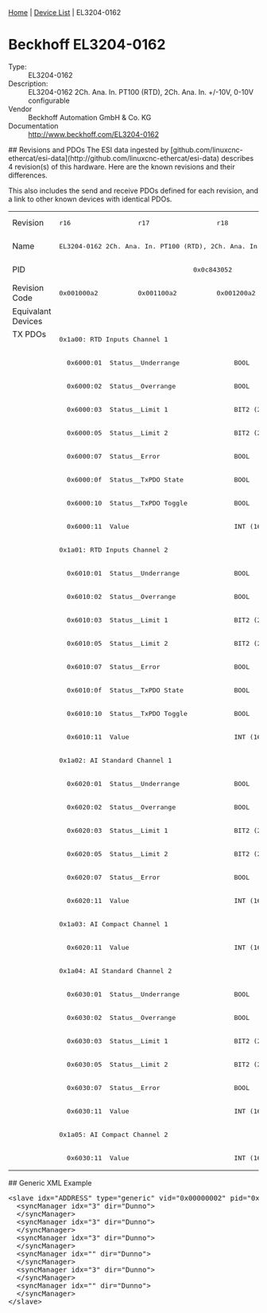 <div class="nav"><a href="/esi-data">Home</a> | <a href="/esi-data/devices">Device List</a> | EL3204-0162</div>

#  Beckhoff EL3204-0162

<dl>
  <dt>Type:</dt><dd>EL3204-0162</dd>
  <dt>Description:</dt><dd>EL3204-0162 2Ch. Ana. In. PT100 (RTD), 2Ch. Ana. In. +/-10V, 0-10V configurable</dd>
  <dt>Vendor</dt><dd>Beckhoff Automation GmbH & Co. KG</dd>
  <dt>Documentation</dt><dd><a href="http://www.beckhoff.com/EL3204-0162">http://www.beckhoff.com/EL3204-0162</a></dd>
</dl>
## Revisions and PDOs
The ESI data ingested by [github.com/linuxcnc-ethercat/esi-data](http://github.com/linuxcnc-ethercat/esi-data) describes 4 revision(s) of this hardware.  Here are the known revisions and their differences.

This also includes the send and receive PDOs defined for each revision, and a link to other known devices with identical PDOs.

<table>
<tr >
<td class="first">Revision</td>
<td ><pre>r16</pre></td>
<td ><pre>r17</pre></td>
<td ><pre>r18</pre></td>
<td ><pre>r19</pre></td>
</tr>
<tr >
<td class="first">Name</td>
<td  colspan=4 align="center"><pre>EL3204-0162 2Ch. Ana. In. PT100 (RTD), 2Ch. Ana. In. +/-10V, 0-10V configurable</pre></td>
</tr>
<tr >
<td class="first">PID</td>
<td  colspan=4 align="center"><pre>0x0c843052</pre></td>
</tr>
<tr >
<td class="first">Revision Code</td>
<td ><pre>0x001000a2</pre></td>
<td ><pre>0x001100a2</pre></td>
<td ><pre>0x001200a2</pre></td>
<td ><pre>0x001300a2</pre></td>
</tr>
<tr >
<td class="first">Equivalant Devices</td>
<td  colspan=4 align="center"></td>
</tr>
<tr class="txpdo pdosection">
<td class="first" rowspan=36 valign=top>TX PDOs</td>
<td colspan=4 align="left"><pre>0x1a00: RTD Inputs Channel 1</pre></td>
<td></td>
</tr>
<tr class="txpdo">
<td  colspan=4 align="left"><pre>  0x6000:01  Status__Underrange              BOOL</pre></td>
</tr>
<tr class="txpdo">
<td  colspan=4 align="left"><pre>  0x6000:02  Status__Overrange               BOOL</pre></td>
</tr>
<tr class="txpdo">
<td  colspan=4 align="left"><pre>  0x6000:03  Status__Limit 1                 BIT2 (2 bits)</pre></td>
</tr>
<tr class="txpdo">
<td  colspan=4 align="left"><pre>  0x6000:05  Status__Limit 2                 BIT2 (2 bits)</pre></td>
</tr>
<tr class="txpdo">
<td  colspan=4 align="left"><pre>  0x6000:07  Status__Error                   BOOL</pre></td>
</tr>
<tr class="txpdo">
<td  colspan=4 align="left"><pre>  0x6000:0f  Status__TxPDO State             BOOL</pre></td>
</tr>
<tr class="txpdo">
<td  colspan=4 align="left"><pre>  0x6000:10  Status__TxPDO Toggle            BOOL</pre></td>
</tr>
<tr class="txpdo">
<td  colspan=4 align="left"><pre>  0x6000:11  Value                           INT (16 bits)</pre></td>
</tr>
<tr class="txpdo pdosection">
<td  colspan=4 align="left"><pre>0x1a01: RTD Inputs Channel 2</pre></td>
</tr>
<tr class="txpdo">
<td  colspan=4 align="left"><pre>  0x6010:01  Status__Underrange              BOOL</pre></td>
</tr>
<tr class="txpdo">
<td  colspan=4 align="left"><pre>  0x6010:02  Status__Overrange               BOOL</pre></td>
</tr>
<tr class="txpdo">
<td  colspan=4 align="left"><pre>  0x6010:03  Status__Limit 1                 BIT2 (2 bits)</pre></td>
</tr>
<tr class="txpdo">
<td  colspan=4 align="left"><pre>  0x6010:05  Status__Limit 2                 BIT2 (2 bits)</pre></td>
</tr>
<tr class="txpdo">
<td  colspan=4 align="left"><pre>  0x6010:07  Status__Error                   BOOL</pre></td>
</tr>
<tr class="txpdo">
<td  colspan=4 align="left"><pre>  0x6010:0f  Status__TxPDO State             BOOL</pre></td>
</tr>
<tr class="txpdo">
<td  colspan=4 align="left"><pre>  0x6010:10  Status__TxPDO Toggle            BOOL</pre></td>
</tr>
<tr class="txpdo">
<td  colspan=4 align="left"><pre>  0x6010:11  Value                           INT (16 bits)</pre></td>
</tr>
<tr class="txpdo pdosection">
<td  colspan=4 align="left"><pre>0x1a02: AI Standard Channel 1</pre></td>
</tr>
<tr class="txpdo">
<td  colspan=4 align="left"><pre>  0x6020:01  Status__Underrange              BOOL</pre></td>
</tr>
<tr class="txpdo">
<td  colspan=4 align="left"><pre>  0x6020:02  Status__Overrange               BOOL</pre></td>
</tr>
<tr class="txpdo">
<td  colspan=4 align="left"><pre>  0x6020:03  Status__Limit 1                 BIT2 (2 bits)</pre></td>
</tr>
<tr class="txpdo">
<td  colspan=4 align="left"><pre>  0x6020:05  Status__Limit 2                 BIT2 (2 bits)</pre></td>
</tr>
<tr class="txpdo">
<td  colspan=4 align="left"><pre>  0x6020:07  Status__Error                   BOOL</pre></td>
</tr>
<tr class="txpdo">
<td  colspan=4 align="left"><pre>  0x6020:11  Value                           INT (16 bits)</pre></td>
</tr>
<tr class="txpdo pdosection">
<td  colspan=4 align="left"><pre>0x1a03: AI Compact Channel 1</pre></td>
</tr>
<tr class="txpdo">
<td  colspan=4 align="left"><pre>  0x6020:11  Value                           INT (16 bits)</pre></td>
</tr>
<tr class="txpdo pdosection">
<td  colspan=4 align="left"><pre>0x1a04: AI Standard Channel 2</pre></td>
</tr>
<tr class="txpdo">
<td  colspan=4 align="left"><pre>  0x6030:01  Status__Underrange              BOOL</pre></td>
</tr>
<tr class="txpdo">
<td  colspan=4 align="left"><pre>  0x6030:02  Status__Overrange               BOOL</pre></td>
</tr>
<tr class="txpdo">
<td  colspan=4 align="left"><pre>  0x6030:03  Status__Limit 1                 BIT2 (2 bits)</pre></td>
</tr>
<tr class="txpdo">
<td  colspan=4 align="left"><pre>  0x6030:05  Status__Limit 2                 BIT2 (2 bits)</pre></td>
</tr>
<tr class="txpdo">
<td  colspan=4 align="left"><pre>  0x6030:07  Status__Error                   BOOL</pre></td>
</tr>
<tr class="txpdo">
<td  colspan=4 align="left"><pre>  0x6030:11  Value                           INT (16 bits)</pre></td>
</tr>
<tr class="txpdo pdosection">
<td  colspan=4 align="left"><pre>0x1a05: AI Compact Channel 2</pre></td>
</tr>
<tr class="txpdo">
<td  colspan=4 align="left"><pre>  0x6030:11  Value                           INT (16 bits)</pre></td>
</tr>
</table>
## Generic XML Example
<pre class="xml">
&lt;slave idx="ADDRESS" type="generic" vid="0x00000002" pid="0x0c843052" configPdos="true"&gt;
  &lt;syncManager idx="3" dir="Dunno"&gt;
  &lt;/syncManager&gt;
  &lt;syncManager idx="3" dir="Dunno"&gt;
  &lt;/syncManager&gt;
  &lt;syncManager idx="3" dir="Dunno"&gt;
  &lt;/syncManager&gt;
  &lt;syncManager idx="" dir="Dunno"&gt;
  &lt;/syncManager&gt;
  &lt;syncManager idx="3" dir="Dunno"&gt;
  &lt;/syncManager&gt;
  &lt;syncManager idx="" dir="Dunno"&gt;
  &lt;/syncManager&gt;
&lt;/slave&gt;
</pre>
